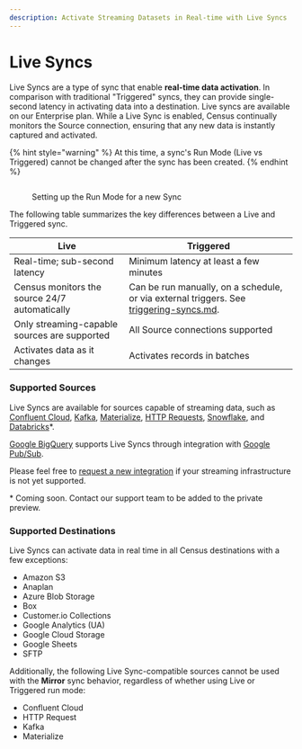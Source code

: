 ```yaml
---
description: Activate Streaming Datasets in Real-time with Live Syncs
---
```


# Live Syncs

Live Syncs are a type of sync that enable **real-time data activation**. In comparison with traditional "Triggered" syncs, they can provide single-second latency in activating data into a destination. Live syncs are available on our Enterprise plan. While a Live Sync is enabled, Census continually monitors the Source connection, ensuring that any new data is instantly captured and activated.

{% hint style="warning" %}
At this time, a sync's Run Mode (Live vs Triggered) cannot be changed after the sync has been created.
{% endhint %}

<figure><img src="../.gitbook/assets/screenshot 2024-01-11 at 12.16.png" alt=""><figcaption><p>Setting up the Run Mode for a new Sync</p></figcaption></figure>

The following table summarizes the key differences between a Live and Triggered sync.

| Live                                          | Triggered                                                                                                               |
| --------------------------------------------- | ----------------------------------------------------------------------------------------------------------------------- |
| Real-time; sub-second latency                 | Minimum latency at least a few minutes                                                                                  |
| Census monitors the source 24/7 automatically | Can be run manually, on a schedule, or via external triggers. See [triggering-syncs.md](triggering-syncs.md "mention"). |
| Only streaming-capable sources are supported  | All Source connections supported                                                                                        |
| Activates data as it changes                  | Activates records in batches                                                                                            |

### Supported Sources

Live Syncs are available for sources capable of streaming data, such as [Confluent Cloud](../sources/available-sources/confluent-cloud.md), [Kafka](../sources/available-sources/kafka.md), [Materialize](../sources/available-sources/materialize.md), [HTTP Requests](../sources/available-sources/http-request.md), [Snowflake](../sources/available-sources/snowflake.md), and [Databricks](../sources/available-sources/databricks.md)\*.

[Google BigQuery](../sources/available-sources/google-bigquery.md) supports Live Syncs through integration with [Google Pub/Sub](../sources/available-sources/google-pubsub.md).

&#x20;Please feel free to [request a new integration](https://www.getcensus.com/request-an-integration?hsCtaTracking=a5c60288-2577-4ade-8fc6-e453ba20cd0d%7C5f94cdfe-1f8f-457f-8e34-80e2af1c9fb2) if your streaming infrastructure is not yet supported.

\* Coming soon. Contact our support team to be added to the private preview.

### Supported Destinations

Live Syncs can activate data in real time in all Census destinations with a few exceptions:

* Amazon S3
* Anaplan
* Azure Blob Storage
* Box
* Customer.io Collections
* Google Analytics (UA)
* Google Cloud Storage
* Google Sheets
* SFTP

Additionally, the following Live Sync-compatible sources cannot be used with the **Mirror** sync behavior, regardless of whether using Live or Triggered run mode:

* Confluent Cloud
* HTTP Request
* Kafka
* Materialize
